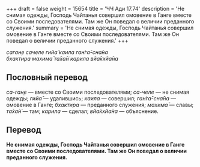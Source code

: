 +++
draft = false
weight = 15654
title = 'ЧЧ Ади 17.74'
description = 'Не снимая одежды, Господь Чайтанья совершил омовение в Ганге вместе со Своими последователями. Там же Он поведал о величии преданного служения.'
summary = 'Не снимая одежды, Господь Чайтанья совершил омовение в Ганге вместе со Своими последователями. Там же Он поведал о величии преданного служения.'
+++

_саган̣е сачеле гийа̄ каила ган̇га̄-сна̄на  
бхактира махима̄ та̄ха̄н̇ карила вйа̄кхйа̄на_

## Пословный перевод

_са_\-_ган̣е_ — вместе со Своими последователями; _са_\-_челе_ — не снимая одежды; _гийа̄_ — удалившись; _каила_ — совершил; _ган̇га̄_\-_сна̄на_ — омовение в Ганге; _бхактира_ — преданного служения; _махима̄_ — славы; _та̄ха̄н̇_ — там; _карила_ — сделал; _вйа̄кхйа̄на_ — объяснение.

## Перевод

**Не снимая одежды, Господь Чайтанья совершил омовение в Ганге вместе со Своими последователями. Там же Он поведал о величии преданного служения.**
